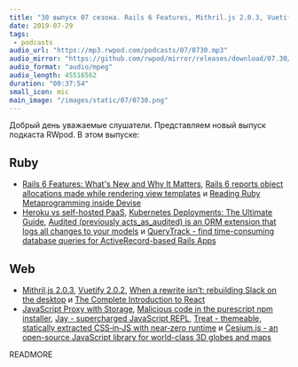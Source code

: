 ```yaml
---
title: "30 выпуск 07 сезона. Rails 6 Features, Mithril.js 2.0.3, Vuetify 2.0.2, Heroku vs self-hosted PaaS, Cesium.js и прочее"
date: 2019-07-29
tags:
 - podcasts
audio_url: "https://mp3.rwpod.com/podcasts/07/0730.mp3"
audio_mirror: "https://github.com/rwpod/mirror/releases/download/07.30/0730.mp3"
audio_format: "audio/mpeg"
audio_length: 45516562
duration: "00:37:54"
small_icon: mic
main_image: "/images/static/07/0730.png"
---
```


Добрый день уважаемые слушатели. Представляем новый выпуск подкаста RWpod. В этом выпуске:

## Ruby

 - [Rails 6 Features: What's New and Why It Matters](https://www.toptal.com/ruby-on-rails/rails-6-features), [Rails 6 reports object allocations made while rendering view templates](https://blog.bigbinary.com/2019/07/23/rails-6-reports-object-allocations-made-while-rendering-view-templates.html) и [Reading Ruby Metaprogramming inside Devise](https://www.saturnflyer.com/blog/reading-ruby-metaprogramming-inside-devise)
 - [Heroku vs self-hosted PaaS](https://www.mskog.com/posts/heroku-vs-self-hosted-paas/), [Kubernetes Deployments: The Ultimate Guide](https://semaphoreci.com/blog/kubernetes-deployment), [Audited (previously acts_as_audited) is an ORM extension that logs all changes to your models](https://github.com/collectiveidea/audited) и [QueryTrack - find time-consuming database queries for ActiveRecord-based Rails Apps](https://github.com/kirillshevch/query_track)

## Web

 - [Mithril.js 2.0.3](https://github.com/MithrilJS/mithril.js/releases/tag/v2.0.3), [Vuetify 2.0.2](https://github.com/vuetifyjs/vuetify/releases/tag/v2.0.2), [When a rewrite isn’t: rebuilding Slack on the desktop](https://slack.engineering/rebuilding-slack-on-the-desktop-308d6fe94ae4) и [The Complete Introduction to React](https://jscomplete.com/learn/complete-intro-react)
 - [JavaScript Proxy with Storage](https://davidwalsh.name/javascript-proxy-with-storage), [Malicious code in the purescript npm installer](https://harry.garrood.me/blog/malicious-code-in-purescript-npm-installer/), [Jay - supercharged JavaScript REPL](https://github.com/nikersify/jay), [Treat - themeable, statically extracted CSS‑in‑JS with near‑zero runtime](https://seek-oss.github.io/treat/) и [Cesium.js - an open-source JavaScript library for world-class 3D globes and maps](https://cesiumjs.org/)

READMORE
